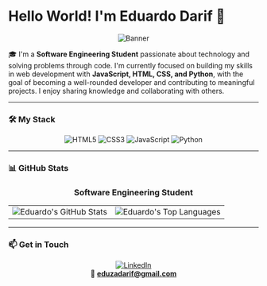 # Hello World! I'm Eduardo Darif 👋

<div align="center">
  
![Banner](https://media0.giphy.com/media/v1.Y2lkPTc5MGI3NjExYnMwcnU1dnoyMHF2NmI5ejFyOXIyMjFvc21mMzNoM2RuNzJsY29jdCZlcD12MV9pbnRlcm5hbF9naWZfYnlfaWQmY3Q9Zw/ckr4W2ppxPBeIF8dx4/giphy.gif)

</div>

🎓 I'm a **Software Engineering Student** passionate about technology and solving problems through code. I'm currently focused on building my skills in web development with **JavaScript, HTML, CSS, and Python**, with the goal of becoming a well-rounded developer and contributing to meaningful projects. I enjoy sharing knowledge and collaborating with others.

---

### 🛠️ My Stack

<div align="center">
  
![HTML5](https://img.shields.io/badge/HTML5-E34F26?style=for-the-badge&logo=html5&logoColor=white)
![CSS3](https://img.shields.io/badge/CSS3-1572B6?style=for-the-badge&logo=css3&logoColor=white)
![JavaScript](https://img.shields.io/badge/JavaScript-F7DF1E?style=for-the-badge&logo=javascript&logoColor=black)
![Python](https://img.shields.io/badge/Python-3776AB?style=for-the-badge&logo=python&logoColor=white)

</div>

---

### 📊 GitHub Stats

<div align="center">
  
### Software Engineering Student

<table align="center">
  <tr>
    <td>
      <img src="https://github-readme-stats.vercel.app/api?username=EduDarif&show_icons=true&count_private=true&theme=tokyonight&hide_border=true&bg_color=0D1117&title_color=58A6FF&icon_color=58A6FF" alt="Eduardo's GitHub Stats" />
    </td>
    <td>
      <img src="https://github-readme-stats.vercel.app/api/top-langs/?username=EduDarif&layout=compact&theme=tokyonight&hide_border=true&bg_color=0D1117&title_color=58A6FF&icon_color=58A6FF" alt="Eduardo's Top Languages" />
    </td>
  </tr>
</table>

</div>

---

### 📫 Get in Touch

<div align="center">

[![LinkedIn](https://img.shields.io/badge/LinkedIn-0077B5?style=for-the-badge&logo=linkedin&logoColor=white)](https://www.linkedin.com/in/edudarif/)  
📧 **eduzadarif@gmail.com**

</div>
